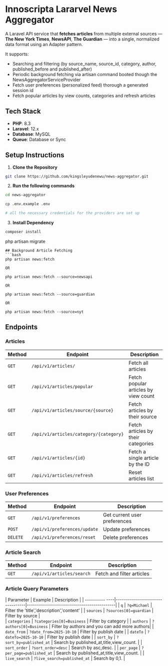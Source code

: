 # Innoscripta Lararvel News Aggregator

A Laravel API service that **fetches articles** from multiple external sources — **The New York Times**, **NewsAPI**, **The Guardian** — into a single, normalized data format using an Adapter pattern.

It supports:
- Searching and filtering (by source_name, source_id, category, author, published_before and published_after)
- Periodic background fetching via artisan command booted though the NewsAggregatorServiceProvider
- Fetch user preferences (personalized feed) thorough a generated session id
- Fetch popular articles by view counts, categories and refresh articles



## Tech Stack

- **PHP**: 8.3
- **Laravel**: 12.x
- **Database**: MySQL
- **Queue**: Database or Sync


## Setup Instructions
1. **Clone the Repository**
```bash
git clone https://github.com/kingsleyudenewu/news-aggregator.git
```

2. **Run the following commands**
```bash
cd news-aggregator

cp .env.example .env

# all the necessary credentials for the providers are set up
```

3. **Install Dependency**
```bash
composer install
```

php artisan migrate
```
## Background Article Fetching
```bash
php artisan news:fetch

OR

php artisan news:fetch --source=newsapi

OR

php artisan news:fetch --source=guardian

OR

php artisan news:fetch --source=nyt
```

## Endpoints


### Articles

| Method | Endpoint                                 | Description                             |
| ------ | -----------------------------------------|-----------------------------------------|
| `GET`  | `/api/v1/articles/`                      | Fetch all articles                      |
| `GET`  | `/api/v1/articles/popular`               | Fetch popular articles by view count    |
| `GET`  | `/api/v1/articles/source/{source}`       | Fetch articles by their source          |
| `GET`  | `/api/v1/articles/category/{category}`   | Fetch articles by their categories      |
| `GET`  | `/api/v1/articles/{id}`                  | Fetch a single article by the ID        |
| `GET`  | `/api/v1/articles/refresh`               | Reset articles list                     |

### User Preferences

| Method   | Endpoint                          | Description                  |
| -------- | --------------------------------- | ---------------------------- |
| `GET`    | `/api/v1/preferences`             | Get current user preferences |
| `POST`   | `/api/v1/preferences/update`      | Update preferences           |
| `DELETE` | `/api/v1/preferences/reset`       | Delete preferences           |

### Article Search
| Method | Endpoint                  | Description               |
| ------ | --------------------------| --------------------------|
| `GET`  | `/api/v1/articles/search` | Fetch and filter articles |

### Article Query Parameters

| Parameter      | Example                         | Description                                |
| ---------- ----|---------------------------------|--------------------------------------------|
| `q`            | `?q=Michael`                    | Filter the 'title','description','content' |
| `sources`      | `?sources[0]=guardian`          | Filter by source                           |   
| `categories`   | `?categories[0]=Business`       | Filter by category                         |
| `authors`      | `?authors[0]=Business`          | Filter by authors and you can add more authors|
| `date_from`    | `?date_from=2025-10-10`         | Filter by publish date                     |
| `dateTo`       | `?dateTo=2025-10-10`            | Filter by publish date                     |
| `sort_by`      | `?sort_by=published_at`         | Search by published_at,title,view_count.   | 
| `sort_order`   | `?sort_order=desc`              | Search by asc,desc.                        | 
| `per_page`     | `?per_page=published_at`        | Search by published_at,title,view_count.   | 
| `live_search`  | `?live_search=published_at`     | Search by 0,1.                             | 
